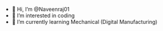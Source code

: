 - 👋 Hi, I’m @Naveenraj01
- 👀 I’m interested in coding
- 🌱 I’m currently learning Mechanical (Digital Manufacturing)

<!---
Naveenraj01/Naveenraj01 is a ✨ special ✨ repository because its `README.md` (this file) appears on your GitHub profile.
You can click the Preview link to take a look at your changes.
--->
